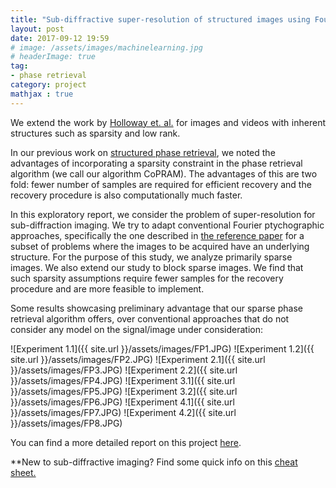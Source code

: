 ```yaml
---
title: "Sub-diffractive super-resolution of structured images using Fourier ptychography"
layout: post
date: 2017-09-12 19:59
# image: /assets/images/machinelearning.jpg
# headerImage: true
tag:
- phase retrieval
category: project
mathjax : true
---
```

<p style='text-align: justify;'>
We extend the work by <a target="_blank" href='https://arxiv.org/abs/1510.08470'>Holloway et. al.</a> for images and videos with inherent structures such as sparsity and low rank. </p>

In our previous work on <a target="_blank" href='https://arxiv.org/abs/1705.06412'> structured phase retrieval</a>, we noted the advantages of incorporating a sparsity constraint in the phase retrieval algorithm (we call our algorithm CoPRAM). The advantages of this are two fold: fewer number of samples are required for efficient recovery and the recovery procedure is also computationally much faster.

In this exploratory report, we consider the problem of super-resolution for sub-diffraction imaging. We try to adapt conventional Fourier ptychographic approaches, specifically the one described in <a target="_blank" href='https://arxiv.org/abs/1510.08470'>the reference paper</a> for a subset of problems where the
images to be acquired have an underlying structure. For the purpose of this study, we analyze primarily sparse images. We also extend our study to block sparse images. We find that such sparsity assumptions require fewer samples for the recovery procedure and are more feasible to implement.

Some results showcasing preliminary advantage that our sparse phase retrieval algorithm offers, over conventional approaches that do not consider any model on the signal/image under consideration:

![Experiment 1.1]({{ site.url }}/assets/images/FP1.JPG)
![Experiment 1.2]({{ site.url }}/assets/images/FP2.JPG)
![Experiment 2.1]({{ site.url }}/assets/images/FP3.JPG)
![Experiment 2.2]({{ site.url }}/assets/images/FP4.JPG)
![Experiment 3.1]({{ site.url }}/assets/images/FP5.JPG)
![Experiment 3.2]({{ site.url }}/assets/images/FP6.JPG)
![Experiment 4.1]({{ site.url }}/assets/images/FP7.JPG)
![Experiment 4.2]({{ site.url }}/assets/images/FP8.JPG)

You can find a more detailed report on this project [here](/assets/FP_report.pdf).

**New to sub-diffractive imaging? Find some quick info on this <a target="_blank" href='https://docs.google.com/document/d/1Lr3UwDjWWkiqotms7-4pSN835EvrSuKECAPUtXfWmEI/edit?usp=sharing'>cheat sheet.</a>

